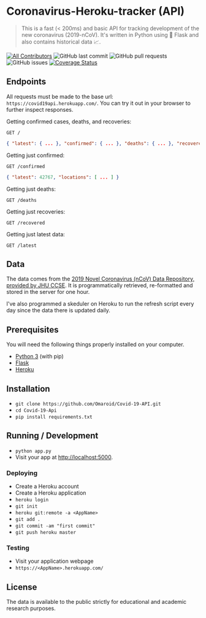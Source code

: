 # Coronavirus-Heroku-tracker (API)

> This is a fast (< 200ms) and basic API for tracking development of the new coronavirus (2019-nCoV). It's written in Python using 🍼 Flask and also contains historical data 📈.

[![All Contributors](https://img.shields.io/badge/all_contributors-1-orange.svg?style=flat-square)](#contributors-)
![GitHub last commit](https://img.shields.io/github/last-commit/Omaroid/Covid-19-API)
![GitHub pull requests](https://img.shields.io/github/issues-pr/Omaroid/Covid-19-API)
![GitHub issues](https://img.shields.io/github/issues/Omaroid/Covid-19-API)
[![Coverage Status](https://coveralls.io/repos/github/Omaroid/Covid-19-API/badge.svg?branch=master)](https://coveralls.io/github/Omaroid/Covid-19-API?branch=master)

## Endpoints

All requests must be made to the base url: ``https://covid19api.herokuapp.com/``. You can try it out in your browser to further inspect responses.

Getting confirmed cases, deaths, and recoveries:

```http
GET /
```
```json
{ "latest": { ... }, "confirmed": { ... }, "deaths": { ... }, "recovered": { ... } }
```

Getting just confirmed:

```http
GET /confirmed
```
```json
{ "latest": 42767, "locations": [ ... ] }
```

Getting just deaths:

```http
GET /deaths
```

Getting just recoveries:

```http
GET /recovered
```

Getting just latest data:

```http
GET /latest
```

## Data

The data comes from the [2019 Novel Coronavirus (nCoV) Data Repository, provided
by JHU CCSE](https://github.com/CSSEGISandData/2019-nCoV). It is
programmatically retrieved, re-formatted and stored in the server for one hour.

I've also programmed a skeduler on Heroku to run the refresh script every day since the data there is updated daily.

## Prerequisites

You will need the following things properly installed on your computer.

* [Python 3](https://www.python.org/downloads/) (with pip)
* [Flask](https://pypi.org/project/Flask/)
* [Heroku](https://devcenter.heroku.com/articles/heroku-cli)

## Installation

* `git clone https://github.com/Omaroid/Covid-19-API.git`
* `cd Covid-19-Api`
* `pip install requirements.txt`

## Running / Development

* `python app.py`
* Visit your app at [http://localhost:5000](http://localhost:5000).

### Deploying

* Create a Heroku account
* Create a Heroku application
* `heroku login`
* `git init`
* `heroku git:remote -a <AppName>`
* `git add .`
* `git commit -am "first commit"`
* `git push heroku master`

### Testing

* Visit your application webpage
* `https://<AppName>.herokuapp.com/`

## License

The data is available to the public strictly for educational and academic research purposes.
